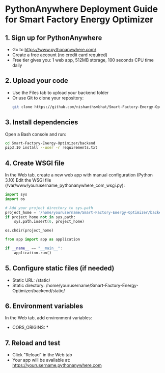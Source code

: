 # PythonAnywhere Deployment Guide for Smart Factory Energy Optimizer

## 1. Sign up for PythonAnywhere
- Go to https://www.pythonanywhere.com/
- Create a free account (no credit card required)
- Free tier gives you: 1 web app, 512MB storage, 100 seconds CPU time daily

## 2. Upload your code
- Use the Files tab to upload your backend folder
- Or use Git to clone your repository:
  ```bash
  git clone https://github.com/nishanthsvbhat/Smart-Factory-Energy-Optimizer.git
  ```

## 3. Install dependencies
Open a Bash console and run:
```bash
cd Smart-Factory-Energy-Optimizer/backend
pip3.10 install --user -r requirements.txt
```

## 4. Create WSGI file
In the Web tab, create a new web app with manual configuration (Python 3.10)
Edit the WSGI file (/var/www/yourusername_pythonanywhere_com_wsgi.py):

```python
import sys
import os

# Add your project directory to sys.path
project_home = '/home/yourusername/Smart-Factory-Energy-Optimizer/backend'
if project_home not in sys.path:
    sys.path.insert(0, project_home)

os.chdir(project_home)

from app import app as application

if __name__ == "__main__":
    application.run()
```

## 5. Configure static files (if needed)
- Static URL: /static/
- Static directory: /home/yourusername/Smart-Factory-Energy-Optimizer/backend/static/

## 6. Environment variables
In the Web tab, add environment variables:
- CORS_ORIGINS: *

## 7. Reload and test
- Click "Reload" in the Web tab
- Your app will be available at: https://yourusername.pythonanywhere.com